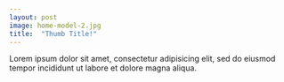 ```yaml
---
layout: post
image: home-model-2.jpg
title:  "Thumb Title!"
---
```


Lorem ipsum dolor sit amet, consectetur adipisicing elit, sed do eiusmod tempor incididunt ut labore et dolore magna aliqua.
